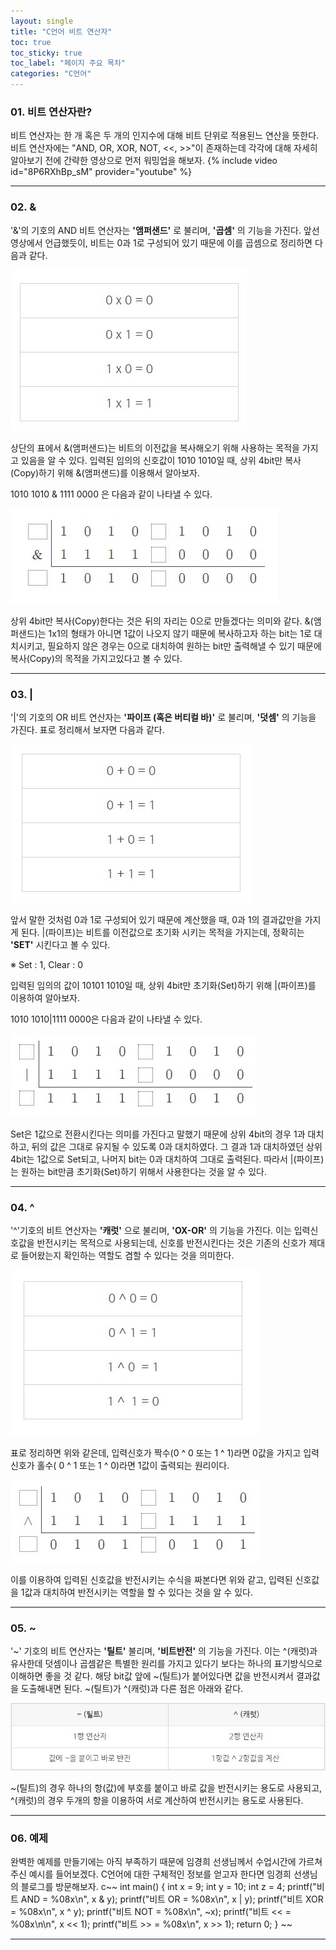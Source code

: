 ```yaml
---
layout: single
title: "C언어 비트 연산자"
toc: true
toc_sticky: true
toc_label: "페이지 주요 목차"
categories: "C언어"
---
```


### 01. 비트 연산자란?
비트 연산자는 한 개 혹은 두 개의 인지수에 대해 비트 단위로 적용된느 연산을 뜻한다.
비트 연산자에는  "AND, OR, XOR, NOT, <<, >>"이 존재하는데 각각에 대해 자세히 알아보기 전에 간략한 영상으로 먼저 워밍업을 해보자.
{% include video id="8P6RXhBp_sM" provider="youtube" %}

---

### 02. &
'&'의 기호의 AND 비트 연산자는 **'앰퍼샌드'** 로 불리며, **'곱셈'** 의 기능을 가진다. 
앞선 영상에서 언급했듯이, 비트는 0과 1로 구성되어 있기 때문에 이를 곱셈으로 정리하면 다음과 같다.

[![앰퍼샌드](/assets/images/앰퍼샌드.jpg)](https://blog.naver.com/92_kidz/222309805815)

상단의 표에서 &(앰퍼샌드)는 비트의 이전값을 복사해오기 위해 사용하는 목적을 가지고 있음을 알 수 있다. 
입력된 임의의 신호값이 1010 1010일 때, 상위 4bit만 복사(Copy)하기 위해 &(앰퍼샌드)를 이용해서 알아보자.

1010 1010 & 1111 0000 은 다음과 같이 나타낼 수 있다.

[![앰퍼샌드2](/assets/images/앰퍼샌드2.jpg)](https://blog.naver.com/92_kidz/222309805815)

상위 4bit만 복사(Copy)한다는 것은 뒤의 자리는 0으로 만들겠다는 의미와 같다.
&(앰퍼샌드)는 1x1의 형태가 아니면 1값이 나오지 않기 때문에 복사하고자 하는 bit는 1로 대치시키고,
필요하지 않은 경우는 0으로 대치하여 원하는 bit만 출력해낼 수 있기 때문에 복사(Copy)의 목적을 가지고있다고 볼 수 있다.

---

### 03. |
'|'의 기호의 OR 비트 연산자는 **'파이프 (혹은 버티컬 바)'** 로 불리며, **'덧셈'** 의 기능을 가진다.
표로 정리해서 보자면 다음과 같다.

[![파이프](/assets/images/파이프.jpg)](https://blog.naver.com/92_kidz/222309805815)

앞서 말한 것처럼 0과 1로 구성되어 있기 때문에 계산했을 때, 0과 1의 결과값만을 가지게 된다.
|(파이프)는 비트를 이전값으로 초기화 시키는 목적을 가지는데, 정확히는 **'SET'** 시킨다고 볼 수 있다. 

※ Set : 1, Clear : 0

입력된 임의의 값이 10101 1010일 때, 상위 4bit만 초기화(Set)하기 위해 |(파이프)를 이용하여 알아보자.

1010 1010|1111 0000은 다음과 같이 나타낼 수 있다.

[![파이프2](/assets/images/파이프2.jpg)](https://blog.naver.com/92_kidz/222309805815)

Set은 1값으로 전환시킨다는 의미를 가진다고 말했기 때문에 상위 4bit의 경우 1과 대치하고,
뒤의 값은 그대로 유지될 수 있도록 0과 대치하였다. 
그 결과 1과 대치하였던 상위 4bit는 1값으로 Set되고, 나머지 bit는 0과 대치하여 그대로 출력된다.
따라서 |(파이프)는 원하는 bit만큼 초기화(Set)하기 위해서 사용한다는 것을 알 수 있다.

---

### 04. ^
'^'기호의 비트 연산자는 **'캐럿'** 으로 불리며, **'OX-OR'** 의 기능을 가진다.
이는 입력신호값을 반전시키는 목적으로 사용되는데, 신호를 반전시킨다는 것은 기존의 신호가 제대로 들어왔는지 확인하는 역할도 겸할 수 있다는 것을 의미한다.

[![캐럿](/assets/images/캐럿.jpg)](https://blog.naver.com/92_kidz/222309805815)

표로 정리하면 위와 같은데, 입력신호가 짝수(0 ^ 0 또는 1 ^ 1)라면 0값을 가지고 입력신호가 홀수( 0 ^ 1 또는 1 ^ 0)라면 1값이 출력되는 원리이다. 

[![캐럿2](/assets/images/캐럿2.jpg)](https://blog.naver.com/92_kidz/222309805815)

이를 이용하여 입력된 신호값을 반전시키는 수식을 짜본다면 위와 같고, 입력된 신호값을 1값과 대치하여 반전시키는 역할을 할 수 있다는 것을 알 수 있다.

---

### 05. ~
'~' 기호의 비트 연산자는 **'틸트'** 불리며, **'비트반전'** 의 기능을 가진다.
이는 ^(캐럿)과 유사한데 덧셈이나 곱셈같은 특별한 원리를 가지고 있다기 보다는 하나의 표기방식으로 이해하면 좋을 것 같다.
해당 bit값 앞에 ~(틸트)가 붙어있다면 값을 반전시켜서 결과값을 도출해내면 된다.
~(틸트)가 ^(캐럿)과 다른 점은 아래와 같다.

[![틸트](/assets/images/틸트.jpg)](https://blog.naver.com/92_kidz/222309805815)

~(틸트)의 경우 하나의 항(값)에 부호를 붙이고 바로 값을 반전시키는 용도로 사용되고, ^(캐럿)의 경우 두개의 항을 이용하여 서로 계산하여 반전시키는 용도로 사용된다.

---

### 06. 예제
완벽한 예제를 만들기에는 아직 부족하기 때문에 임경희 선생님께서 수업시간에 가르쳐 주신 예시를 들어보겠다.
C언어에 대한 구체적인 정보를 얻고자 한다면 임경희 선생님의 블로그를 방문해보자.
c~~
int main()
{
int x = 9;
int y = 10;
int z = 4;
printf("비트 AND = %08x\n", x & y);
printf("비트 OR = %08x\n", x | y);
printf("비트 XOR = %08x\n", x ^ y);
printf("비트 NOT = %08x\n", ~x);
printf("비트 << = %08x\n\n", x << 1);
printf("비트 >> = %08x\n", x >> 1);
return 0;
}
~~

---




